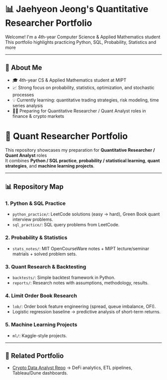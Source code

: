# 📊 Jaehyeon Jeong's Quantitative Researcher Portfolio

Welcome! I'm a 4th-year Computer Science & Applied Mathematics student This portfolio highlights practicing Python, SQL, Probability, Statistics and more

---

## 🧠 About Me
- 🎓 4th-year CS & Applied Mathematics student at MIPT
- 📈 Strong focus on probability, statistics, optimization, and stochastic processes
- 💡 Currently learning: quantitative trading strategies, risk modeling, time series analysis
- 🧑‍💻 Preparing for Quantitative Researcher / Quant Analyst roles in finance & crypto markets


# 🧮 Quant Researcher Portfolio

This repository showcases my preparation for **Quantitative Researcher / Quant Analyst** roles  
It combines **Python / SQL practice**, **probability / statistical learning**, **quant strategies**, and **machine learning projects**.

---

## 📊 Repository Map

### 1. Python & SQL Practice
- `python_practice/`: LeetCode solutions (easy → hard), Green Book quant interview problems.
- `sql_practice/`: SQL query problems from LeetCode.

### 2. Probability & Statistics 
- `stats_notes/`: MIT OpenCourseWare notes + MIPT lecture/seminar matrials  + solved problem sets.

### 3. Quant Research & Backtesting
- `backtests/`: Simple backtest framework in Python.
- `reports/`: Research notes with assumptions, methodology, results.

### 4. Limit Order Book Research
- `lob/`: Order book feature engineering (spread, queue imbalance, OFI).
- Logistic regression baseline → predictive analysis of short-term returns.

### 5. Machine Learning Projects
- `ml/`: Kaggle-style projects.

---

## 🔗 Related Portfolio
- [Crypto Data Analyst Repo](https://github.com/Jaehyeon-Jeong/Crypto-Data-Analyst) → DeFi analytics, ETL pipelines, Tableau/Dune dashboards.
